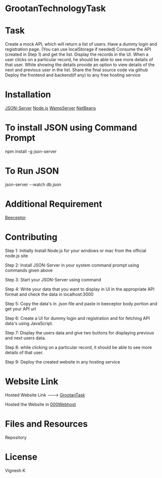 # GrootanTechnologyTask

# Task
Create a mock API, which will return a list of users.
Have a dummy login and registration page. (You can use localStorage if needed)
Consume the API (created in Step 1) and get the list.
Display the records in the UI.
When a user clicks on a particular record, he should be able to see more details of that user.
While showing the details provide an option to view details of the next and previous user in the list.
Share the final source code via github
Deploy the frontend and backend(if any) to any free hosting service
# Installation
[JSON-Server](https://github.com/typicode/json-server)
[Node.js](https://nodejs.org/en/)
[WampServer](https://sourceforge.net/projects/wampserver/)
[NetBeans](https://netbeans.apache.org/download/nb122/nb122.html)
# To install JSON using Command Prompt

npm install -g json-server 
# To Run JSON

json-server --watch db.json
# Additional Requirement
[Beeceptor](https://beeceptor.com/)
# Contributing
Step 1:
Initially Install Node.js for your windows or mac from the official node.js site

Step 2:
Install JSON-Server in your system command prompt using commands given above

Step 3:
Start your JSON-Server using command

Step 4:
Write your data that you want to display in UI in the appropriate API format and check the data in localhost:3000

Step 5:
Copy the data's in .json file and paste in beeceptor body portion and get your API url

Step 6:
Create a UI for dummy login and registration and for fetching API data's using JavaScript.

Step 7:
Display the users data and give two buttons for displaying previous and next users data.

Step 8:
while clicking on a particular record, it should be able to see more details of that user.

Step 9:
Deploy the created website in any hosting service

# Website Link
Hosted Website Link ---> [GrootanTask](https://grootantask.000webhostapp.com/)

Hosted the Website in [000Webhost](https://in.000webhost.com/?__cf_chl_jschl_tk__=b101771b5705f6832e642dbd367b6ed47d37e1d3-1625389373-0-AcgoqWS_ZeaTLJIwCrQHjJdfZF_ND6x7snhRPKvrfNlWGJq7B7xIs6mQd-vzVFb_lXMwX9gaxxiFYaQVuhagJAh6q1Sx5dby2LEFbQ9VJGH2oBLLo3xvsS8xvTkKJfcxo9wB1kBcFYF6O_CZQ08EJcIMWBothYWOp57o4vEpWj8_laa9zBKKFzxjDbnWrR0AIx0y92I5hB24mqwa7lFwE0IiXv_bbW81ymj_cJRE4XPz0imddqrQzhbgWde49EcJJWxrhcT4fCQ_m8S8vvxdOpickfxPk-a1cAKu1DGSmD6Z0nljyb_40nmM5vCuzGsin70yEgIJdTg0gEVlnaLD5tz8xZ40KuT2fQhx8g3HCuGFSsQaNhBJgWdzIqkHgMWC7a2LlUpfSOmGEZBmWqNbREs)

# Files and Resources
Repository
# License
Vignesh K
